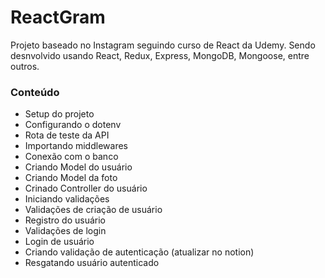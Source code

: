 # ReactGram
Projeto baseado no Instagram seguindo curso de React da Udemy. Sendo desnvolvido usando React, Redux, Express, MongoDB, Mongoose, entre outros.

### Conteúdo
  - Setup do projeto
  - Configurando o dotenv
  - Rota de teste da API
  - Importando middlewares
  - Conexão com o banco
  - Criando Model do usuário
  - Criando Model da foto
  - Crinado Controller do usuário
  - Iniciando validações
  - Validações de criação de usuário
  - Registro do usuário
  - Validações de login
  - Login de usuário
  - Criando validação de autenticação (atualizar no notion)
  - Resgatando usuário autenticado

